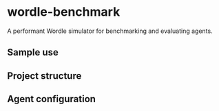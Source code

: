 # wordle-benchmark
A performant Wordle simulator for benchmarking and evaluating agents.

## Sample use

## Project structure

## Agent configuration
